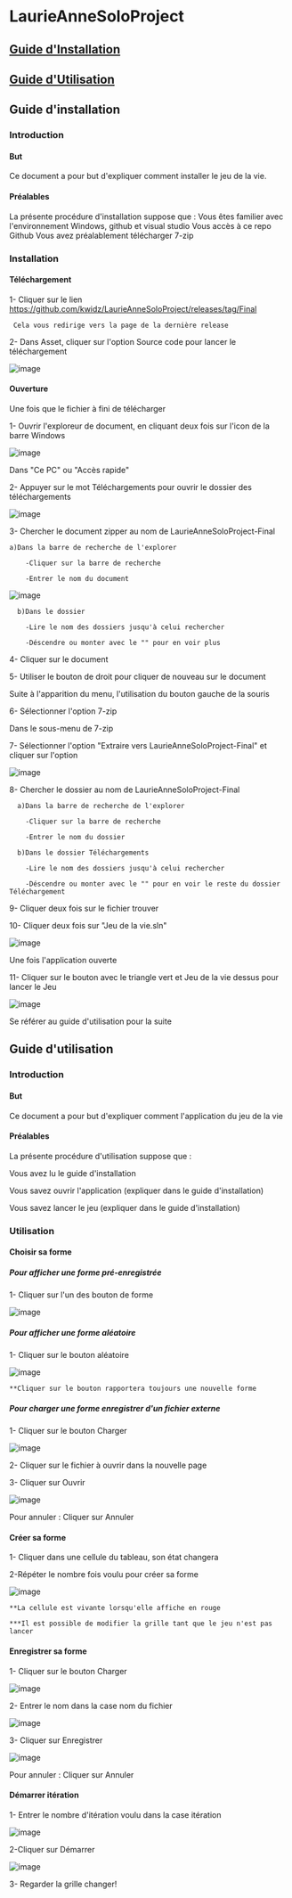 # LaurieAnneSoloProject

## [Guide d'Installation](https://github.com/kwidz/LaurieAnneSoloProject/blob/main/GuideInstallation.md)

## [Guide d'Utilisation](https://github.com/kwidz/LaurieAnneSoloProject/blob/main/README.md#guide-dinstallation-1)


## Guide d'installation

### Introduction 

#### But 

Ce document a pour but d'expliquer comment installer le jeu de la vie. 

#### Préalables
La présente procédure d'installation suppose que :
  Vous êtes familier avec l'environnement Windows, github et visual studio
  Vous accès à ce repo Github
  Vous avez préalablement télécharger 7-zip

### Installation 

#### Téléchargement

  1- Cliquer sur le lien https://github.com/kwidz/LaurieAnneSoloProject/releases/tag/Final
     
     Cela vous redirige vers la page de la dernière release 
      
  2- Dans Asset, cliquer sur l'option Source code pour lancer le téléchargement 
  
  ![image](https://github.com/kwidz/LaurieAnneSoloProject/blob/main/What/Photo/githubTel.png)
  
#### Ouverture
Une fois que le fichier à fini de télécharger

  1- Ouvrir l'exploreur de document, en cliquant deux fois sur l'icon de la barre Windows
  
   ![image](https://github.com/kwidz/LaurieAnneSoloProject/blob/main/What/Photo/ExploreurFichier.png)
  
  Dans "Ce PC" ou "Accès rapide"
  
  2- Appuyer sur le mot Téléchargements pour ouvrir le dossier des téléchargements
  
  ![image](https://github.com/kwidz/LaurieAnneSoloProject/blob/main/What/Photo/T%C3%A9l%C3%A9chargements.png)
  
  3- Chercher le document zipper au nom de LaurieAnneSoloProject-Final 
    
    a)Dans la barre de recherche de l'explorer
    
        -Cliquer sur la barre de recherche
      
        -Entrer le nom du document
        
![image](https://github.com/kwidz/LaurieAnneSoloProject/blob/main/What/Photo/Recherche.PNG)
        
      b)Dans le dossier
    
        -Lire le nom des dossiers jusqu'à celui rechercher
      
        -Déscendre ou monter avec le "" pour en voir plus
      
  4- Cliquer sur le document
   
  5- Utiliser le bouton de droit pour cliquer de nouveau sur le document
   
  Suite à l'apparition du menu, l'utilisation du bouton gauche de la souris
   
  6- Sélectionner l'option 7-zip
   
  Dans le sous-menu de 7-zip
   
  7- Sélectionner l'option "Extraire vers LaurieAnneSoloProject-Final" et cliquer sur l'option
  
  ![image](https://github.com/kwidz/LaurieAnneSoloProject/blob/main/What/Photo/7zip.png)
   
  8- Chercher le dossier au nom de LaurieAnneSoloProject-Final 
  
      a)Dans la barre de recherche de l'explorer
    
        -Cliquer sur la barre de recherche
      
        -Entrer le nom du dossier
      
      b)Dans le dossier Téléchargements
    
        -Lire le nom des dossiers jusqu'à celui rechercher
      
        -Déscendre ou monter avec le "" pour en voir le reste du dossier Téléchargement
        
   9- Cliquer deux fois sur le fichier trouver
     
   10- Cliquer deux fois sur "Jeu de la vie.sln"
   
   ![image](https://github.com/kwidz/LaurieAnneSoloProject/blob/main/What/Photo/ouvrirVisual.PNG)
   
   Une fois l'application ouverte
   
   11- Cliquer sur le bouton avec le triangle vert et Jeu de la vie dessus pour lancer le Jeu
    
   ![image](https://github.com/kwidz/LaurieAnneSoloProject/blob/main/What/Photo/DessusVisual.PNG)
    
 Se référer au guide d'utilisation pour la suite
        
   
## Guide d'utilisation

### Introduction 

#### But 

Ce document a pour but d'expliquer comment l'application du jeu de la vie

#### Préalables
La présente procédure d'utilisation suppose que :

  Vous avez lu le guide d'installation
  
  Vous savez ouvrir l'application (expliquer dans le guide d'installation)
  
  Vous savez lancer le jeu (expliquer dans le guide d'installation)
  

### Utilisation

#### Choisir sa forme

##### Pour afficher une forme pré-enregistrée

1- Cliquer sur l'un des bouton de forme 

![image](https://github.com/kwidz/LaurieAnneSoloProject/blob/main/What/Photo/Configuration%20Forme.PNG)
        
##### Pour  afficher une forme aléatoire

1- Cliquer sur le bouton aléatoire

![image](https://github.com/kwidz/LaurieAnneSoloProject/blob/main/What/Photo/Configuration%20Al%C3%A9atoire.PNG)

    **Cliquer sur le bouton rapportera toujours une nouvelle forme
 
##### Pour charger une forme enregistrer d'un fichier externe

1- Cliquer sur le bouton Charger

![image](https://github.com/kwidz/LaurieAnneSoloProject/blob/main/What/Photo/Configuration%20Charger.PNG)

2- Cliquer sur le fichier à ouvrir dans la nouvelle page

3- Cliquer sur Ouvrir

![image](https://github.com/kwidz/LaurieAnneSoloProject/blob/main/What/Photo/ChargerFichier.png)

  Pour annuler : Cliquer sur Annuler
 
 #### Créer sa forme
 
 1- Cliquer dans une cellule du tableau, son état changera
 
 2-Répéter le nombre fois voulu pour créer sa forme
 
 ![image](https://github.com/kwidz/LaurieAnneSoloProject/blob/main/What/Photo/JeuComplet.PNG)
 
    **La cellule est vivante lorsqu'elle affiche en rouge
    
    ***Il est possible de modifier la grille tant que le jeu n'est pas lancer


 #### Enregistrer sa forme
 
 1- Cliquer sur le bouton Charger

![image](https://github.com/kwidz/LaurieAnneSoloProject/blob/main/What/Photo/Configuration%20Enregistrer.PNG)

2- Entrer le nom dans la case nom du fichier

![image](https://github.com/kwidz/LaurieAnneSoloProject/blob/main/What/Photo/EnregistrerEntrer.PNG)

3- Cliquer sur Enregistrer

![image](https://github.com/kwidz/LaurieAnneSoloProject/blob/main/What/Photo/Enregistrer.PNG)

  Pour annuler : Cliquer sur Annuler
  
#### Démarrer itération

1- Entrer le nombre d'itération voulu dans la case itération

![image](https://github.com/kwidz/LaurieAnneSoloProject/blob/main/What/Photo/Iteration.PNG)

2-Cliquer sur Démarrer

![image](https://github.com/kwidz/LaurieAnneSoloProject/blob/main/What/Photo/Demarrer.PNG)

3- Regarder la grille changer! 
